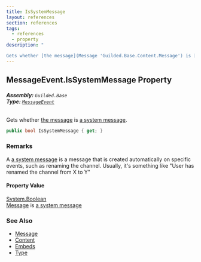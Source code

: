 ```yaml
---
title: IsSystemMessage
layout: references
section: references
tags:
  - references
  - property
description: "

Gets whether [the message](Message 'Guilded.Base.Content.Message') is [a system message](MessageType#Guilded.Base.Content.MessageType.System 'Guilded.Base.Content.MessageType.System')."
---
```


## MessageEvent.IsSystemMessage Property
###### **Assembly:** `Guilded.Base`<br/>**Type:** [`MessageEvent`](MessageEvent 'Guilded.Base.Events.MessageEvent')

Gets whether [the message](Message 'Guilded.Base.Content.Message') is [a system message](MessageType#Guilded.Base.Content.MessageType.System 'Guilded.Base.Content.MessageType.System').

```csharp
public bool IsSystemMessage { get; }
```

### Remarks
  
A [a system message](MessageType#Guilded.Base.Content.MessageType.System 'Guilded.Base.Content.MessageType.System') is a message that is created automatically on specific events, such as renaming the channel. Usually, it's something like "User has renamed the channel from X to Y"

#### Property Value
[System.Boolean](https://docs.microsoft.com/en-us/dotnet/api/System.Boolean 'System.Boolean')  
[Message](Message 'Guilded.Base.Content.Message') is [a system message](MessageType#Guilded.Base.Content.MessageType.System 'Guilded.Base.Content.MessageType.System')

### See Also
- [Message](Message 'Guilded.Base.Content.Message')
- [Content](Message.Content 'Guilded.Base.Content.Message.Content')
- [Embeds](Message.Embeds 'Guilded.Base.Content.Message.Embeds')
- [Type](Message.Type 'Guilded.Base.Content.Message.Type')